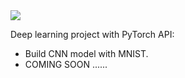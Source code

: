 <img src="https://github.com/josjsjen/Project-with-PyTorch/Images/pytorch.png" />

Deep learning project with PyTorch API:
* Build CNN model with MNIST.
* COMING SOON ......
